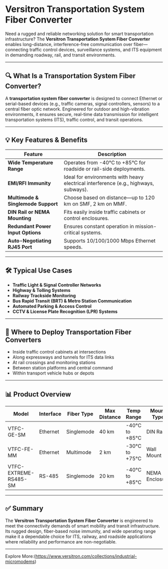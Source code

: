 # Versitron Transportation System Fiber Converter

Need a rugged and reliable networking solution for smart transportation infrastructure? The **Versitron Transportation System Fiber Converter** enables long-distance, interference-free communication over fiber—connecting traffic control devices, surveillance systems, and ITS equipment in demanding roadway, rail, and transit environments.

---

## 🔍 What Is a Transportation System Fiber Converter?

A **transportation system fiber converter** is designed to connect Ethernet or serial-based devices (e.g., traffic cameras, signal controllers, sensors) to a central fiber optic network. Engineered for outdoor and high-vibration environments, it ensures secure, real-time data transmission for intelligent transportation systems (ITS), traffic control, and transit operations.

---

## 💡 Key Features & Benefits

| Feature                            | Description                                                                 |
|------------------------------------|-----------------------------------------------------------------------------|
| **Wide Temperature Range**         | Operates from -40°C to +85°C for roadside or rail-side deployments.        |
| **EMI/RFI Immunity**               | Ideal for environments with heavy electrical interference (e.g., highways, subways). |
| **Multimode & Singlemode Support** | Choose based on distance—up to 120 km on SMF, 2 km on MMF.                 |
| **DIN Rail or NEMA Mounting**      | Fits easily inside traffic cabinets or control enclosures.                 |
| **Redundant Power Input Options**  | Ensures constant operation in mission-critical systems.                    |
| **Auto-Negotiating RJ45 Port**     | Supports 10/100/1000 Mbps Ethernet speeds.                                 |

---

## 🛠️ Typical Use Cases

- **Traffic Light & Signal Controller Networks**  
- **Highway & Tolling Systems**  
- **Railway Trackside Monitoring**  
- **Bus Rapid Transit (BRT) & Metro Station Communication**  
- **Automated Parking & Access Control**  
- **CCTV & License Plate Recognition (LPR) Systems**

---

## 🛒 Where to Deploy Transportation Fiber Converters

- Inside traffic control cabinets at intersections  
- Along expressways and tunnels for ITS data links  
- At rail crossings and monitoring stations  
- Between station platforms and central command  
- Within transport vehicle hubs or depots

---

## 📊 Product Overview

| Model                    | Interface     | Fiber Type   | Max Distance | Temp Range       | Mount Type     | Use Case                          |
|--------------------------|----------------|--------------|---------------|-------------------|----------------|-----------------------------------|
| VTFC-GE-SM              | Ethernet       | Singlemode   | 40 km         | -40°C to +85°C    | DIN Rail        | Highway traffic cabinet uplink    |
| VTFC-FE-MM              | Ethernet       | Multimode    | 2 km          | -30°C to +75°C    | Wall Mount      | Rail station surveillance         |
| VTFC-EXTREME-RS485-SM   | RS-485         | Singlemode   | 20 km         | -40°C to +85°C    | NEMA Enclosure  | Signal controller communication   |

---

## ✅ Summary

The **Versitron Transportation System Fiber Converter** is engineered to meet the connectivity demands of smart mobility and transit infrastructure. Its rugged design, fiber-based noise immunity, and wide operating range make it a dependable choice for ITS, railway, and roadside applications where reliability and performance are non-negotiable.

---

Explore More:(https://www.versitron.com/collections/industrial-micromodems)
